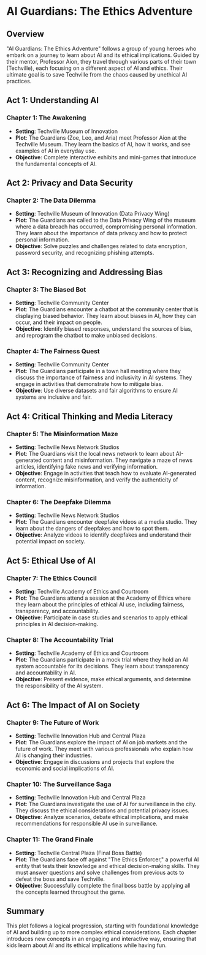 # AI Guardians: The Ethics Adventure

## Overview
"AI Guardians: The Ethics Adventure" follows a group of young heroes who embark on a journey to learn about AI and its ethical implications. Guided by their mentor, Professor Aion, they travel through various parts of their town (Techville), each focusing on a different aspect of AI and ethics. Their ultimate goal is to save Techville from the chaos caused by unethical AI practices.

## Act 1: Understanding AI
### Chapter 1: The Awakening
- **Setting**: Techville Museum of Innovation
- **Plot**: The Guardians (Zoe, Leo, and Aria) meet Professor Aion at the Techville Museum. They learn the basics of AI, how it works, and see examples of AI in everyday use.
- **Objective**: Complete interactive exhibits and mini-games that introduce the fundamental concepts of AI.

## Act 2: Privacy and Data Security
### Chapter 2: The Data Dilemma
- **Setting**: Techville Museum of Innovation (Data Privacy Wing)
- **Plot**: The Guardians are called to the Data Privacy Wing of the museum where a data breach has occurred, compromising personal information. They learn about the importance of data privacy and how to protect personal information.
- **Objective**: Solve puzzles and challenges related to data encryption, password security, and recognizing phishing attempts.

## Act 3: Recognizing and Addressing Bias
### Chapter 3: The Biased Bot
- **Setting**: Techville Community Center
- **Plot**: The Guardians encounter a chatbot at the community center that is displaying biased behavior. They learn about biases in AI, how they can occur, and their impact on people.
- **Objective**: Identify biased responses, understand the sources of bias, and reprogram the chatbot to make unbiased decisions.

### Chapter 4: The Fairness Quest
- **Setting**: Techville Community Center
- **Plot**: The Guardians participate in a town hall meeting where they discuss the importance of fairness and inclusivity in AI systems. They engage in activities that demonstrate how to mitigate bias.
- **Objective**: Use diverse datasets and fair algorithms to ensure AI systems are inclusive and fair.

## Act 4: Critical Thinking and Media Literacy
### Chapter 5: The Misinformation Maze
- **Setting**: Techville News Network Studios
- **Plot**: The Guardians visit the local news network to learn about AI-generated content and misinformation. They navigate a maze of news articles, identifying fake news and verifying information.
- **Objective**: Engage in activities that teach how to evaluate AI-generated content, recognize misinformation, and verify the authenticity of information.

### Chapter 6: The Deepfake Dilemma
- **Setting**: Techville News Network Studios
- **Plot**: The Guardians encounter deepfake videos at a media studio. They learn about the dangers of deepfakes and how to spot them.
- **Objective**: Analyze videos to identify deepfakes and understand their potential impact on society.

## Act 5: Ethical Use of AI
### Chapter 7: The Ethics Council
- **Setting**: Techville Academy of Ethics and Courtroom
- **Plot**: The Guardians attend a session at the Academy of Ethics where they learn about the principles of ethical AI use, including fairness, transparency, and accountability.
- **Objective**: Participate in case studies and scenarios to apply ethical principles in AI decision-making.

### Chapter 8: The Accountability Trial
- **Setting**: Techville Academy of Ethics and Courtroom
- **Plot**: The Guardians participate in a mock trial where they hold an AI system accountable for its decisions. They learn about transparency and accountability in AI.
- **Objective**: Present evidence, make ethical arguments, and determine the responsibility of the AI system.

## Act 6: The Impact of AI on Society
### Chapter 9: The Future of Work
- **Setting**: Techville Innovation Hub and Central Plaza
- **Plot**: The Guardians explore the impact of AI on job markets and the future of work. They meet with various professionals who explain how AI is changing their industries.
- **Objective**: Engage in discussions and projects that explore the economic and social implications of AI.

### Chapter 10: The Surveillance Saga
- **Setting**: Techville Innovation Hub and Central Plaza
- **Plot**: The Guardians investigate the use of AI for surveillance in the city. They discuss the ethical considerations and potential privacy issues.
- **Objective**: Analyze scenarios, debate ethical implications, and make recommendations for responsible AI use in surveillance.

### Chapter 11: The Grand Finale
- **Setting**: Techville Central Plaza (Final Boss Battle)
- **Plot**: The Guardians face off against "The Ethics Enforcer," a powerful AI entity that tests their knowledge and ethical decision-making skills. They must answer questions and solve challenges from previous acts to defeat the boss and save Techville.
- **Objective**: Successfully complete the final boss battle by applying all the concepts learned throughout the game.

## Summary
This plot follows a logical progression, starting with foundational knowledge of AI and building up to more complex ethical considerations. Each chapter introduces new concepts in an engaging and interactive way, ensuring that kids learn about AI and its ethical implications while having fun.
